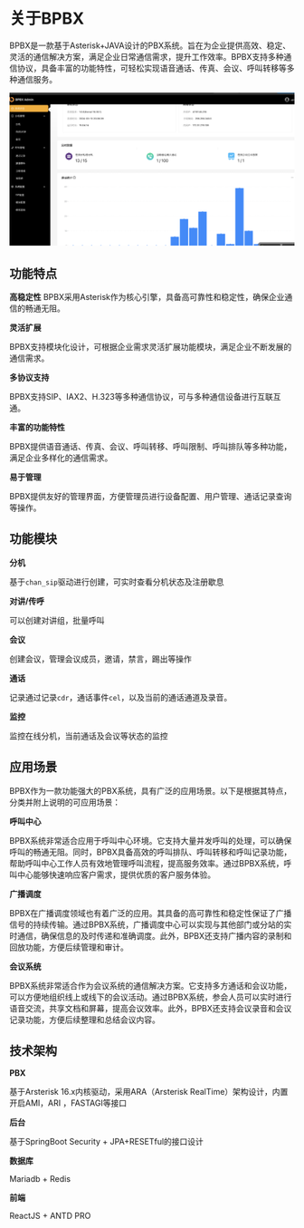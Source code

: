 # 关于BPBX

BPBX是一款基于Asterisk+JAVA设计的PBX系统。旨在为企业提供高效、稳定、灵活的通信解决方案，满足企业日常通信需求，提升工作效率。BPBX支持多种通信协议，具备丰富的功能特性，可轻松实现语音通话、传真、会议、呼叫转移等多种通信服务。




![截图](./images/screenshot-home.png)



## 功能特点

**高稳定性**
BPBX采用Asterisk作为核心引擎，具备高可靠性和稳定性，确保企业通信的畅通无阻。

**灵活扩展**

BPBX支持模块化设计，可根据企业需求灵活扩展功能模块，满足企业不断发展的通信需求。

**多协议支持**

BPBX支持SIP、IAX2、H.323等多种通信协议，可与多种通信设备进行互联互通。

**丰富的功能特性**

BPBX提供语音通话、传真、会议、呼叫转移、呼叫限制、呼叫排队等多种功能，满足企业多样化的通信需求。

**易于管理**

BPBX提供友好的管理界面，方便管理员进行设备配置、用户管理、通话记录查询等操作。



## 功能模块

**分机**

基于`chan_sip`驱动进行创建，可实时查看分机状态及注册歇息

**对讲/传呼**

可以创建对讲组，批量呼叫

**会议**

创建会议，管理会议成员，邀请，禁言，踢出等操作

**通话**

记录通过记录`cdr`，通话事件`cel`，以及当前的通话通道及录音。

**监控**

监控在线分机，当前通话及会议等状态的监控



## 应用场景

BPBX作为一款功能强大的PBX系统，具有广泛的应用场景。以下是根据其特点，分类并附上说明的可应用场景：

**呼叫中心**

BPBX系统非常适合应用于呼叫中心环境。它支持大量并发呼叫的处理，可以确保呼叫的畅通无阻。同时，BPBX具备高效的呼叫排队、呼叫转移和呼叫记录功能，帮助呼叫中心工作人员有效地管理呼叫流程，提高服务效率。通过BPBX系统，呼叫中心能够快速响应客户需求，提供优质的客户服务体验。

**广播调度**

BPBX在广播调度领域也有着广泛的应用。其具备的高可靠性和稳定性保证了广播信号的持续传输。通过BPBX系统，广播调度中心可以实现与其他部门或分站的实时通信，确保信息的及时传递和准确调度。此外，BPBX还支持广播内容的录制和回放功能，方便后续管理和审计。

**会议系统**

BPBX系统非常适合作为会议系统的通信解决方案。它支持多方通话和会议功能，可以方便地组织线上或线下的会议活动。通过BPBX系统，参会人员可以实时进行语音交流，共享文档和屏幕，提高会议效率。此外，BPBX还支持会议录音和会议记录功能，方便后续整理和总结会议内容。



## 技术架构

**PBX**

基于Arsterisk 16.x内核驱动，采用ARA（Arsterisk RealTime）架构设计，内置开启AMI，ARI ，FASTAGI等接口

**后台**

基于SpringBoot Security + JPA+RESETful的接口设计

**数据库**

Mariadb + Redis 

**前端**

ReactJS + ANTD PRO


